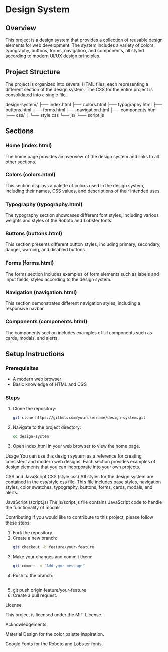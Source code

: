 # Design System

## Overview
This project is a design system that provides a collection of reusable design elements for web development. The system includes a variety of colors, typography, buttons, forms, navigation, and components, all styled according to modern UI/UX design principles.

## Project Structure
The project is organized into several HTML files, each representing a different section of the design system. The CSS for the entire project is consolidated into a single file.

design-system/
├── index.html
├── colors.html
├── typography.html
├── buttons.html
├── forms.html
├── navigation.html
├── components.html
├── css/
│ └── style.css
└── js/
└── script.js


## Sections

### Home (index.html)
The home page provides an overview of the design system and links to all other sections.

### Colors (colors.html)
This section displays a palette of colors used in the design system, including their names, CSS values, and descriptions of their intended uses.

### Typography (typography.html)
The typography section showcases different font styles, including various weights and styles of the Roboto and Lobster fonts.

### Buttons (buttons.html)
This section presents different button styles, including primary, secondary, danger, warning, and disabled buttons.

### Forms (forms.html)
The forms section includes examples of form elements such as labels and input fields, styled according to the design system.

### Navigation (navigation.html)
This section demonstrates different navigation styles, including a responsive navbar.

### Components (components.html)
The components section includes examples of UI components such as cards, modals, and alerts.

## Setup Instructions

### Prerequisites
- A modern web browser
- Basic knowledge of HTML and CSS

### Steps
1. Clone the repository:
   ```sh
   git clone https://github.com/yourusername/design-system.git
2. Navigate to the project directory:
   ```sh
   cd design-system
3. Open index.html in your web browser to view the home page.

Usage
You can use this design system as a reference for creating consistent and modern web designs. Each section provides examples of design elements that you can incorporate into your own projects.

CSS and JavaScript
CSS (style.css)
All styles for the design system are contained in the css/style.css file. This file includes base styles, navigation styles, color swatches, typography, buttons, forms, cards, modals, and alerts.

JavaScript (script.js)
The js/script.js file contains JavaScript code to handle the functionality of modals.

Contributing
If you would like to contribute to this project, please follow these steps:

1. Fork the repository.
2. Create a new branch:
   ```sh
   git checkout -b feature/your-feature
3. Make your changes and commit them:
   ```sh
   git commit -m "Add your message"
4. Push to the branch:
   ```sh
5. git push origin feature/your-feature
6. Create a pull request.

License

This project is licensed under the MIT License.

Acknowledgements

Material Design for the color palette inspiration.

Google Fonts for the Roboto and Lobster fonts.
